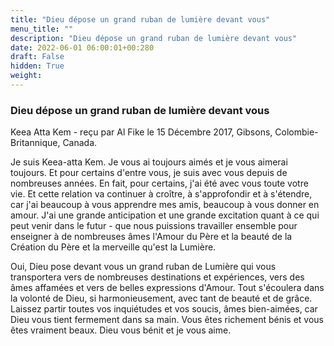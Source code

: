 ```yaml
---
title: "Dieu dépose un grand ruban de lumière devant vous"
menu_title: ""
description: "Dieu dépose un grand ruban de lumière devant vous"
date: 2022-06-01 06:00:01+00:280
draft: False
hidden: True
weight:
---
```

### Dieu dépose un grand ruban de lumière devant vous

Keea Atta Kem - reçu par Al Fike le 15 Décembre 2017, Gibsons, Colombie-Britannique, Canada.

Je suis Keea-atta Kem. Je vous ai toujours aimés et je vous aimerai toujours. Et pour certains d'entre vous, je suis avec vous depuis de nombreuses années. En fait, pour certains, j'ai été avec vous toute votre vie. Et cette relation va continuer à croître, à s'approfondir et à s'étendre, car j'ai beaucoup à vous apprendre mes amis, beaucoup à vous donner en amour. J'ai une grande anticipation et une grande excitation quant à ce qui peut venir dans le futur - que nous puissions travailler ensemble pour enseigner à de nombreuses âmes l'Amour du Père et la beauté de la Création du Père et la merveille qu'est la Lumière.

Oui, Dieu pose devant vous un grand ruban de Lumière qui vous transportera vers de nombreuses destinations et expériences, vers des âmes affamées et vers de belles expressions d'Amour. Tout s'écoulera dans la volonté de Dieu, si harmonieusement, avec tant de beauté et de grâce. Laissez partir toutes vos inquiétudes et vos soucis, âmes bien-aimées, car Dieu vous tient fermement dans sa main. Vous êtes richement bénis et vous êtes vraiment beaux. Dieu vous bénit et je vous aime.
